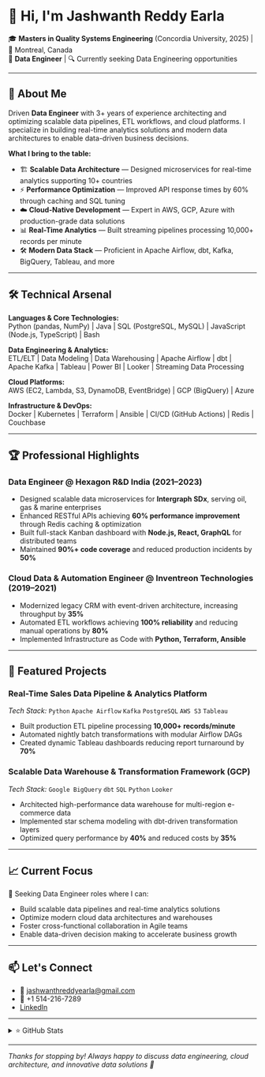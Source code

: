 # 👋 Hi, I'm Jashwanth Reddy Earla

🎓 **Masters in Quality Systems Engineering** (Concordia University, 2025) | 📍 Montreal, Canada  
💼 **Data Engineer** | 🔍 Currently seeking Data Engineering opportunities

---

## 🚀 About Me

Driven **Data Engineer** with 3+ years of experience architecting and optimizing scalable data pipelines, ETL workflows, and cloud platforms. I specialize in building real-time analytics solutions and modern data architectures to enable data-driven business decisions.

**What I bring to the table:**

- 🏗️ **Scalable Data Architecture** — Designed microservices for real-time analytics supporting 10+ countries  
- ⚡ **Performance Optimization** — Improved API response times by 60% through caching and SQL tuning  
- ☁️ **Cloud-Native Development** — Expert in AWS, GCP, Azure with production-grade data solutions  
- 📊 **Real-Time Analytics** — Built streaming pipelines processing 10,000+ records per minute  
- 🛠️ **Modern Data Stack** — Proficient in Apache Airflow, dbt, Kafka, BigQuery, Tableau, and more

---

## 🛠️ Technical Arsenal

**Languages & Core Technologies:**  
Python (pandas, NumPy) | Java | SQL (PostgreSQL, MySQL) | JavaScript (Node.js, TypeScript) | Bash

**Data Engineering & Analytics:**  
ETL/ELT | Data Modeling | Data Warehousing | Apache Airflow | dbt | Apache Kafka | Tableau | Power BI | Looker | Streaming Data Processing

**Cloud Platforms:**  
AWS (EC2, Lambda, S3, DynamoDB, EventBridge) | GCP (BigQuery) | Azure

**Infrastructure & DevOps:**  
Docker | Kubernetes | Terraform | Ansible | CI/CD (GitHub Actions) | Redis | Couchbase

---

## 🏆 Professional Highlights

### Data Engineer @ Hexagon R&D India (2021–2023)
- Designed scalable data microservices for **Intergraph SDx**, serving oil, gas & marine enterprises  
- Enhanced RESTful APIs achieving **60% performance improvement** through Redis caching & optimization  
- Built full-stack Kanban dashboard with **Node.js, React, GraphQL** for distributed teams  
- Maintained **90%+ code coverage** and reduced production incidents by **50%**

### Cloud Data & Automation Engineer @ Inventreon Technologies (2019–2021)
- Modernized legacy CRM with event-driven architecture, increasing throughput by **35%**  
- Automated ETL workflows achieving **100% reliability** and reducing manual operations by **80%**  
- Implemented Infrastructure as Code with **Python, Terraform, Ansible**

---

## 🚀 Featured Projects

### Real-Time Sales Data Pipeline & Analytics Platform  
*Tech Stack:* `Python` `Apache Airflow` `Kafka` `PostgreSQL` `AWS S3` `Tableau`  
- Built production ETL pipeline processing **10,000+ records/minute**  
- Automated nightly batch transformations with modular Airflow DAGs  
- Created dynamic Tableau dashboards reducing report turnaround by **70%**

### Scalable Data Warehouse & Transformation Framework (GCP)  
*Tech Stack:* `Google BigQuery` `dbt` `SQL` `Python` `Looker`  
- Architected high-performance data warehouse for multi-region e-commerce data  
- Implemented star schema modeling with dbt-driven transformation layers  
- Optimized query performance by **40%** and reduced costs by **35%**

---

## 📈 Current Focus

🎯 Seeking Data Engineer roles where I can:  
- Build scalable data pipelines and real-time analytics solutions  
- Optimize modern cloud data architectures and warehouses  
- Foster cross-functional collaboration in Agile teams  
- Enable data-driven decision making to accelerate business growth

---

## 📫 Let's Connect

- 📧 jashwanthreddyearla@gmail.com  
- 📱 +1 514-216-7289  
- [LinkedIn](https://www.linkedin.com/in/jashwanthreddye)  

---

<details>
  <summary>⭐ GitHub Stats</summary>

![Jashwanth's GitHub stats](https://github-readme-stats.vercel.app/api?username=jashwanth-reddy&show_icons=true&theme=github_dark)
</details>

---

*Thanks for stopping by! Always happy to discuss data engineering, cloud architecture, and innovative data solutions 🚀*
